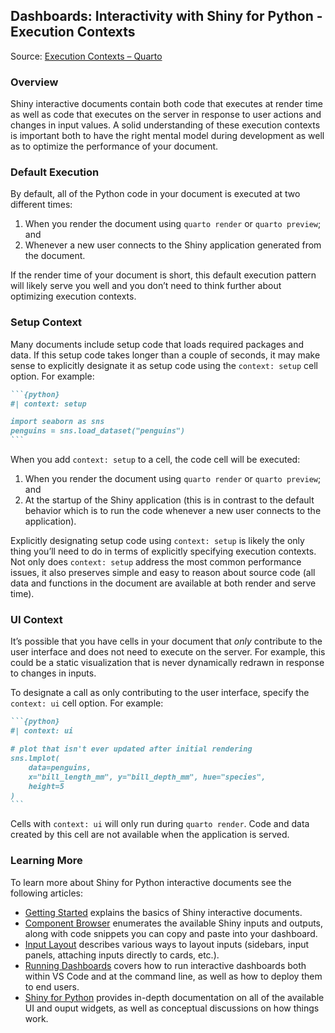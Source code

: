 ## Dashboards: Interactivity with Shiny for Python - Execution Contexts

Source: [Execution Contexts – Quarto](https://quarto.org/docs/dashboards/interactivity/shiny-python/execution.html)

### Overview

Shiny interactive documents contain both code that executes at render time as well as code that executes on the server in response to user actions and changes in input values. A solid understanding of these execution contexts is important both to have the right mental model during development as well as to optimize the performance of your document.

### Default Execution

By default, all of the Python code in your document is executed at two different times:

1.  When you render the document using `quarto render` or `quarto preview`; and
2.  Whenever a new user connects to the Shiny application generated from the document.

If the render time of your document is short, this default execution pattern will likely serve you well and you don’t need to think further about optimizing execution contexts.

### Setup Context

Many documents include setup code that loads required packages and data. If this setup code takes longer than a couple of seconds, it may make sense to explicitly designate it as setup code using the `context: setup` cell option. For example:

````markdown
```{python}
#| context: setup

import seaborn as sns
penguins = sns.load_dataset("penguins")
```
````

When you add `context: setup` to a cell, the code cell will be executed:

1.  When you render the document using `quarto render` or `quarto preview`; and
2.  At the startup of the Shiny application (this is in contrast to the default behavior which is to run the code whenever a new user connects to the application).

Explicitly designating setup code using `context: setup` is likely the only thing you’ll need to do in terms of explicitly specifying execution contexts. Not only does `context: setup` address the most common performance issues, it also preserves simple and easy to reason about source code (all data and functions in the document are available at both render and serve time).

### UI Context

It’s possible that you have cells in your document that *only* contribute to the user interface and does not need to execute on the server. For example, this could be a static visualization that is never dynamically redrawn in response to changes in inputs.

To designate a call as only contributing to the user interface, specify the `context: ui` cell option. For example:

````markdown
```{python}
#| context: ui

# plot that isn't ever updated after initial rendering
sns.lmplot(
    data=penguins,
    x="bill_length_mm", y="bill_depth_mm", hue="species",
    height=5
)
```
````

Cells with `context: ui` will only run during `quarto render`. Code and data created by this cell are not available when the application is served.

### Learning More

To learn more about Shiny for Python interactive documents see the following articles:

*   [Getting Started](https://quarto.org/docs/dashboards/interactivity/shiny-python/index.html) explains the basics of Shiny interactive documents.
*   [Component Browser](https://quarto.org/docs/dashboards/interactivity/shiny-python/component-browser.html) enumerates the available Shiny inputs and outputs, along with code snippets you can copy and paste into your dashboard.
*   [Input Layout](https://quarto.org/docs/dashboards/inputs.html) describes various ways to layout inputs (sidebars, input panels, attaching inputs directly to cards, etc.).
*   [Running Dashboards](https://quarto.org/docs/dashboards/interactivity/shiny-python/running.html) covers how to run interactive dashboards both within VS Code and at the command line, as well as how to deploy them to end users.
*   [Shiny for Python](https://shiny.posit.co/py/) provides in-depth documentation on all of the available UI and ouput widgets, as well as conceptual discussions on how things work.

